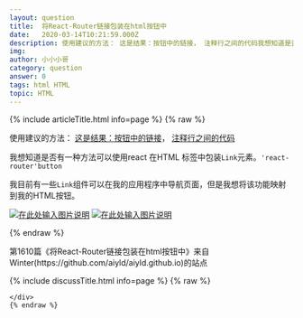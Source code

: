 ```yaml
---
layout: question
title:  将React-Router链接包装在html按钮中
date:   2020-03-14T10:21:59.000Z
description: 使用建议的方法： 这是结果：按钮中的链接， 注释行之间的代码我想知道是否有一种方法可以使用react 在HTML 标签中包装Link元素。'rea...
img: 
author: 小小小哥
category: question
answer: 0
tags: html HTML
topic: HTML
---
```

<div class="article-root">
  <div class="article">
    {% include articleTitle.html info=page %}
    {% raw %}
    <div class="article-content"><p><font style="vertical-align: inherit;"><font style="vertical-align: inherit;">使用建议的方法：
 </font></font><a href="https://www.samyoc.com//uploads/users/16804/images/thumbnails/1584181192217.png" data-src="https://www.samyoc.com//uploads/users/16804/images/1584181192217.png" rel="noreferrer"><font style="vertical-align: inherit;"><font style="vertical-align: inherit;">这是结果：按钮中的链接</font></font></a><font style="vertical-align: inherit;"><font style="vertical-align: inherit;">，
 </font></font><a href="https://www.samyoc.com//uploads/users/16804/images/thumbnails/1584181192219.png" data-src="https://www.samyoc.com//uploads/users/16804/images/1584181192219.png" rel="noreferrer"><font style="vertical-align: inherit;"><font style="vertical-align: inherit;">注释行之间的代码</font></font></a></p>

<p><font style="vertical-align: inherit;"><font style="vertical-align: inherit;">我想知道是否有一种方法可以</font><font style="vertical-align: inherit;">使用react </font><font style="vertical-align: inherit;">在HTML </font><font style="vertical-align: inherit;">标签中</font><font style="vertical-align: inherit;">包装</font></font><code>Link</code><font style="vertical-align: inherit;"><font style="vertical-align: inherit;">元素</font><font style="vertical-align: inherit;">。</font></font><code>'react-router'</code><font style="vertical-align: inherit;"></font><code>button</code><font style="vertical-align: inherit;"></font></p>

<p><font style="vertical-align: inherit;"><font style="vertical-align: inherit;">我目前有一些</font></font><code>Link</code><font style="vertical-align: inherit;"><font style="vertical-align: inherit;">组件可以在我的应用程序中导航页面，但是我想将该功能映射到我的HTML按钮。</font></font></p>

<p><a href="https://i.stack.imgur.com/lN4AP.png" rel="noreferrer"><img src="https://i.stack.imgur.com/lN4AP.png" alt="在此处输入图片说明"></a>
<a href="https://i.stack.imgur.com/aykeJ.png" rel="noreferrer"><img src="https://i.stack.imgur.com/aykeJ.png" alt="在此处输入图片说明"></a></p></div>
    {% endraw %}
  </div>
  <p class="winter_mark">第1610篇《将React-Router链接包装在html按钮中》来自Winter(https://github.com/aiyld/aiyld.github.io)的站点</p>
  <div class="discuss-wrapper">
    {% include discussTitle.html info=page %}
    {% raw %}
    <div class="discuss-list">
    
    </div>
    {% endraw %}
  </div>
<div>
